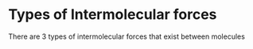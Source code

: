 # Types of Intermolecular forces

There are 3 types of intermolecular forces that exist between molecules